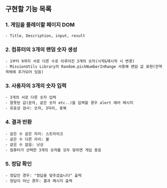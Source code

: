 ## 구현할 기능 목록

### 1. 게임을 플레이할 페이지 DOM
    - Title, Description, input, result

### 2. 컴퓨터의 3개의 랜덤 숫자 생성
    - 1부터 9까지 서로 다른 수로 이루어진 3개의 숫자(시작&재시작 시 변경)
    - MissionUtils Library의 Random.pickNumberInRange 사용해 랜덤 값 표현(전역 객체에 추가되어 있음)

### 3. 사용자의 3개의 숫자 입력
    - 3개의 서로 다른 숫자 입력
    - 잘못된 값(문자, 같은 숫자 etc..)을 입력할 경우 alert 에러 메시지
    - 유효성 검사: 숫자, 3자리, 중복

### 4. 결과 반환
    - 같은 수 같은 자리: 스트라이크
    - 같은 수 다른 자리: 볼
    - 같은 수 없음: 낫싱
    - 컴퓨터가 선택한 3개의 숫자를 모두 맞히면 게임 종료

### 5. 정답 확인
    - 정답인 경우: "정답을 맞추셨습니다" 출력
    - 정답이 아닌 경우: 결과 메시지 출력